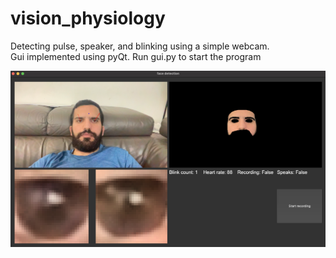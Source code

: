 # vision_physiology

Detecting pulse, speaker, and blinking using a simple webcam.  
Gui implemented using pyQt. 
Run gui.py to start the program

![](./images/1.png)  
